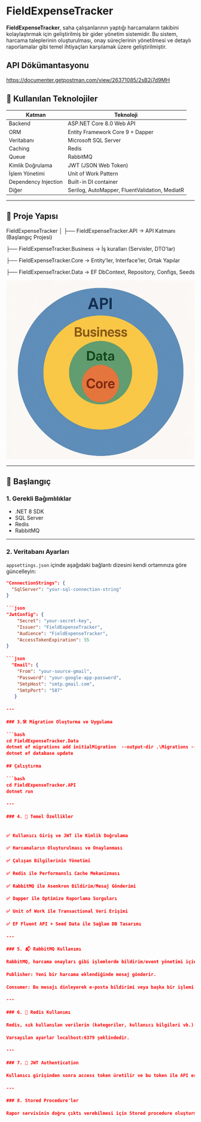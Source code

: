 # FieldExpenseTracker

**FieldExpenseTracker**, saha çalışanlarının yaptığı harcamaların takibini kolaylaştırmak için geliştirilmiş bir gider yönetim sistemidir. Bu sistem, harcama taleplerinin oluşturulması, onay süreçlerinin yönetilmesi ve detaylı raporlamalar gibi temel ihtiyaçları karşılamak üzere geliştirilmiştir.

## API Dökümantasyonu
https://documenter.getpostman.com/view/26371085/2sB2j7d9MH 

## 🔧 Kullanılan Teknolojiler

| Katman | Teknoloji |
|--------|-----------|
| Backend | ASP.NET Core 8.0 Web API |
| ORM | Entity Framework Core 9 + Dapper |
| Veritabanı | Microsoft SQL Server |
| Caching | Redis |
| Queue | RabbitMQ |
| Kimlik Doğrulama | JWT (JSON Web Token) |
| İşlem Yönetimi | Unit of Work Pattern |
| Dependency Injection | Built-in DI container |
| Diğer | Serilog, AutoMapper, FluentValidation, MediatR |

---

## 📂 Proje Yapısı
FieldExpenseTracker
│
├── FieldExpenseTracker.API → API Katmanı (Başlangıç Projesi)

├── FieldExpenseTracker.Business → İş kuralları (Servisler, DTO'lar)

├── FieldExpenseTracker.Core → Entity'ler, Interface'ler, Ortak Yapılar

├── FieldExpenseTracker.Data → EF DbContext, Repository, Configs, Seeds


![alt text](image.png)

---

## 🚀 Başlangıç

### 1. Gerekli Bağımlılıklar

- .NET 8 SDK
- SQL Server
- Redis
- RabbitMQ

---

### 2. Veritabanı Ayarları

`appsettings.json` içinde aşağıdaki bağlantı dizesini kendi ortamınıza göre güncelleyin:

```json
"ConnectionStrings": {
  "SqlServer": "your-sql-connection-string"
}

```json
"JwtConfig": {
    "Secret": "your-secret-key",
    "Issuer": "FieldExpenseTracker",
    "Audience": "FieldExpenseTracker",
    "AccessTokenExpiration": 55
}

```json
  "Email": {
    "From": "your-source-gmail",
    "Password": "your-google-app-password",
    "SmtpHost": "smtp.gmail.com",
    "SmtpPort": "587"
   }

---

### 3.🛠️ Migration Oluşturma ve Uygulama

```bash
cd FieldExpenseTracker.Data
dotnet ef migrations add initialMigration  --output-dir .\Migrations --startup-project ..\FieldExpenseTracker.API
dotnet ef database update

## Çalıştırma

```bash
cd FieldExpenseTracker.API
dotnet run

---

### 4. 📌 Temel Özellikler


✅ Kullanıcı Giriş ve JWT ile Kimlik Doğrulama

✅ Harcamaların Oluşturulması ve Onaylanması

✅ Çalışan Bilgilerinin Yönetimi

✅ Redis ile Performanslı Cache Mekanizması

✅ RabbitMQ ile Asenkron Bildirim/Mesaj Gönderimi

✅ Dapper ile Optimize Raporlama Sorguları

✅ Unit of Work ile Transactional Veri Erişimi

✅ EF Fluent API + Seed Data ile Sağlam DB Tasarımı

---

### 5. 📬 RabbitMQ Kullanımı

RabbitMQ, harcama onayları gibi işlemlerde bildirim/event yönetimi için kullanılmaktadır. Publisher/Consumer yapısı aşağıdaki gibi çalışır:

Publisher: Yeni bir harcama eklendiğinde mesaj gönderir.

Consumer: Bu mesajı dinleyerek e-posta bildirimi veya başka bir işlemi tetikler.

---

### 6. 💾 Redis Kullanımı

Redis, sık kullanılan verilerin (kategoriler, kullanıcı bilgileri vb.) cache’lenmesi için kullanılmıştır.

Varsayılan ayarlar localhost:6379 şeklindedir.

---

### 7. 🔐 JWT Authentication

Kullanıcı girişinden sonra access token üretilir ve bu token ile API erişimi sağlanır. Authorization işlemleri middleware ile kontrol edilir.

---

### 8. Stored Procedure'ler

Rapor servisinin doğru çıktı verebilmesi için Stored procedure oluşturma komutlarını StoredProcedures.txt dosyasından alıp sql'de çalıştırmanız gerekmektedir.


